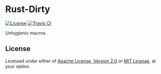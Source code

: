 # Rust-Dirty

[![License]](#license)
[![Travis CI]](https://travis-ci.com/yangby-cryptape/rust-dirty)

Unhygienic macros.

[License]: https://img.shields.io/badge/License-MIT%2FApache--2.0-blue.svg
[Travis CI]: https://img.shields.io/travis/com/yangby-cryptape/rust-dirty.svg

## License

Licensed under either of [Apache License, Version 2.0] or [MIT License], at
your option.

[Apache License, Version 2.0]: LICENSE-APACHE
[MIT License]: LICENSE-MIT
